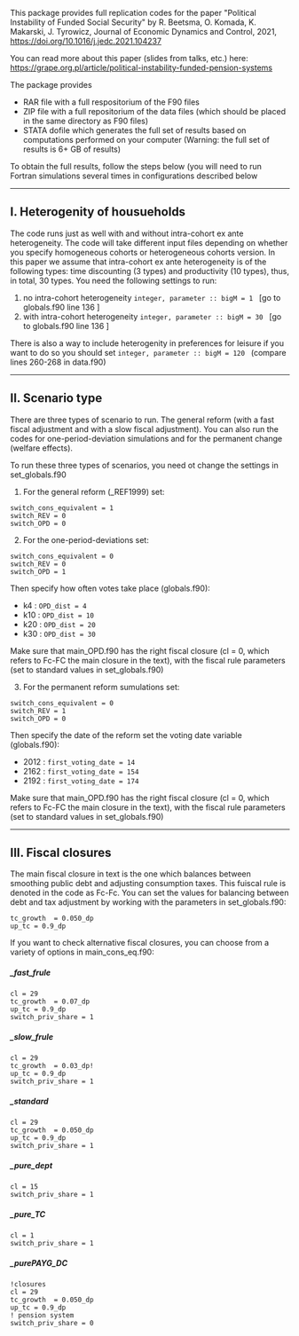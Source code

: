 This package provides full replication codes for the paper "Political Instability of Funded Social Security" by R. Beetsma, O. Komada, K. Makarski, J. Tyrowicz, Journal of Economic Dynamics and Control, 2021, https://doi.org/10.1016/j.jedc.2021.104237

You can read more about this paper (slides from talks, etc.) here: https://grape.org.pl/article/political-instability-funded-pension-systems

The package provides
* RAR file with a full respositorium of the F90 files
* ZIP file with a full repositorium of the data files (which should be placed in the same directory as F90 files)
* STATA dofile which generates the full set of results based on computations performed on your computer
(Warning: the full set of results is 6+ GB of results)

To obtain the full results, follow the steps below (you will need to run Fortran simulations several times in configurations described below

-------	
I. Heterogenity of housueholds
-------
The code runs just as well with and without intra-cohort ex ante heterogeneity. The code will take different input files depending on whether you specify homogeneous cohorts or heterogeneous cohorts version. In this paper we assume that intra-cohort ex ante heterogeneity is of the following types: time discounting (3 types) and productivity (10 types), thus, in total, 30 types. 
You need the following settings to run:
1. no intra-cohort heterogeneity 
	```integer, parameter :: bigM = 1 ``` [go to globals.f90 line 136 ]
2. with intra-cohort heterogeneity 
	```integer, parameter :: bigM = 30 ``` [go to globals.f90 line 136 ]
	
There is also a way to include heterogenity in preferences for leisure if you want to do so you should set ```integer, parameter :: bigM = 120 ```  (compare lines 260-268 in data.f90)
				
-------		
II. Scenario type 
-------	
There are three types of scenario to run. The general reform (with a fast fiscal adjustment and with a slow fiscal adjustment). You can also run the codes for one-period-deviation simulations and for the permanent change (welfare effects).

To run these three types of scenarios, you need ot change the settings in set_globals.f90
1. For the general reform (_REF1999) set:

```
switch_cons_equivalent = 1
switch_REV = 0 
switch_OPD = 0 
```
		
2. For the one-period-deviations set: 

```
switch_cons_equivalent = 0
switch_REV = 0 
switch_OPD = 1 
```

Then  specify how often votes take place (globals.f90):
- k4 :  ```OPD_dist = 4```
- k10 : ```OPD_dist = 10```
- k20 :  ```OPD_dist = 20```
- k30 : ```OPD_dist = 30```

Make sure that main_OPD.f90 has the right fiscal closure (cl = 0, which  refers to Fc-FC the main closure in the text), with the fiscal rule parameters (set to standard values in set_globals.f90)

3. For the permanent reform sumulations set:

```
switch_cons_equivalent = 0
switch_REV = 1 
switch_OPD = 0 
```

Then specify the date of the reform set the voting date variable (globals.f90):
- 2012 : ```first_voting_date = 14```
- 2162 : ```first_voting_date = 154```
- 2192 : ```first_voting_date = 174```


Make sure that main_OPD.f90 has the right fiscal closure (cl = 0, which  refers to Fc-FC the main closure in the text), with the fiscal rule parameters (set to standard values in set_globals.f90)

-------		
III. Fiscal closures 
-------	

The main fiscal closure in text is the one which balances between smoothing public debt and adjusting consumption taxes. This fuiscal rule is denoted in the code as Fc-Fc. You can set the values for balancing between debt and tax adjustment by working with the parameters in set_globals.f90:

```
tc_growth  = 0.050_dp
up_tc = 0.9_dp 
```

If you want to check alternative fiscal closures, you can choose from a variety of options in main_cons_eq.f90:
##### _fast_frule

```
cl = 29
tc_growth  = 0.07_dp 
up_tc = 0.9_dp 
switch_priv_share = 1
```
		
#####  _slow_frule

```
cl = 29
tc_growth  = 0.03_dp!
up_tc = 0.9_dp 
switch_priv_share = 1
```

#####  _standard

```
cl = 29
tc_growth  = 0.050_dp
up_tc = 0.9_dp 
switch_priv_share = 1
```

#####  _pure_dept

```
cl = 15 
switch_priv_share = 1
```

#####   _pure_TC

```
cl = 1 
switch_priv_share = 1
```

##### _purePAYG_DC

```
!closures
cl = 29
tc_growth  = 0.050_dp
up_tc = 0.9_dp 
! pension system 
switch_priv_share = 0
```
